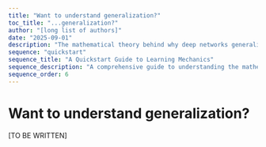 ```yaml
---
title: "Want to understand generalization?"
toc_title: "...generalization?"
author: "[long list of authors]"
date: "2025-09-01"
description: "The mathematical theory behind why deep networks generalize well to unseen data."
sequence: "quickstart"
sequence_title: "A Quickstart Guide to Learning Mechanics"
sequence_description: "A comprehensive guide to understanding the mathematical foundations of deep learning, from optimization to generalization."
sequence_order: 6
---
```


# Want to understand generalization?

[TO BE WRITTEN]